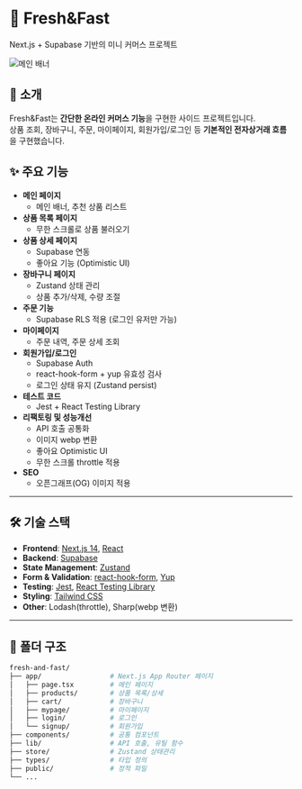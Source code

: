 # 🛒 Fresh&Fast

Next.js + Supabase 기반의 미니 커머스 프로젝트

![메인 배너](public/images/og-image.png)

## 🚀 소개

Fresh&Fast는 **간단한 온라인 커머스 기능**을 구현한 사이드 프로젝트입니다.  
상품 조회, 장바구니, 주문, 마이페이지, 회원가입/로그인 등 **기본적인 전자상거래 흐름**을 구현했습니다.

## ✨ 주요 기능

- **메인 페이지**
  - 메인 배너, 추천 상품 리스트
- **상품 목록 페이지**
  - 무한 스크롤로 상품 불러오기
- **상품 상세 페이지**
  - Supabase 연동
  - 좋아요 기능 (Optimistic UI)
- **장바구니 페이지**
  - Zustand 상태 관리
  - 상품 추가/삭제, 수량 조절
- **주문 기능**
  - Supabase RLS 적용 (로그인 유저만 가능)
- **마이페이지**
  - 주문 내역, 주문 상세 조회
- **회원가입/로그인**
  - Supabase Auth
  - react-hook-form + yup 유효성 검사
  - 로그인 상태 유지 (Zustand persist)
- **테스트 코드**
  - Jest + React Testing Library
- **리팩토링 및 성능개선**
  - API 호출 공통화
  - 이미지 webp 변환
  - 좋아요 Optimistic UI
  - 무한 스크롤 throttle 적용
- **SEO**
  - 오픈그래프(OG) 이미지 적용

---

## 🛠 기술 스택

- **Frontend**: [Next.js 14](https://nextjs.org/), [React](https://react.dev/)
- **Backend**: [Supabase](https://supabase.com/)
- **State Management**: [Zustand](https://github.com/pmndrs/zustand)
- **Form & Validation**: [react-hook-form](https://react-hook-form.com/), [Yup](https://github.com/jquense/yup)
- **Testing**: [Jest](https://jestjs.io/), [React Testing Library](https://testing-library.com/)
- **Styling**: [Tailwind CSS](https://tailwindcss.com/)
- **Other**: Lodash(throttle), Sharp(webp 변환)

---

## 📂 폴더 구조

```bash
fresh-and-fast/
├── app/                 # Next.js App Router 페이지
│   ├── page.tsx         # 메인 페이지
│   ├── products/        # 상품 목록/상세
│   ├── cart/            # 장바구니
│   ├── mypage/          # 마이페이지
│   ├── login/           # 로그인
│   └── signup/          # 회원가입
├── components/          # 공통 컴포넌트
├── lib/                 # API 호출, 유틸 함수
├── store/               # Zustand 상태관리
├── types/               # 타입 정의
├── public/              # 정적 파일
└── ...
```
